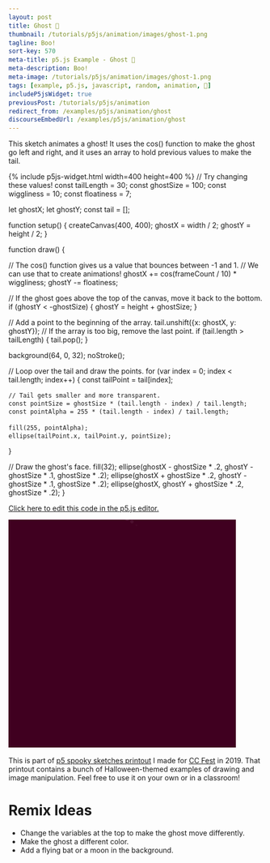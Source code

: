 ```yaml
---
layout: post
title: Ghost 👻
thumbnail: /tutorials/p5js/animation/images/ghost-1.png
tagline: Boo!
sort-key: 570
meta-title: p5.js Example - Ghost 👻
meta-description: Boo!
meta-image: /tutorials/p5js/animation/images/ghost-1.png
tags: [example, p5.js, javascript, random, animation, 🎃]
includeP5jsWidget: true
previousPost: /tutorials/p5js/animation
redirect_from: /examples/p5js/animation/ghost
discourseEmbedUrl: /examples/p5js/animation/ghost
---
```


This sketch animates a ghost! It uses the cos() function to make the ghost go left and right, and it uses an array to hold previous values to make the tail.

{% include p5js-widget.html width=400 height=400 %}
// Try changing these values!
const tailLength = 30;
const ghostSize = 100;
const wiggliness = 10;
const floatiness = 7;

let ghostX;
let ghostY;
const tail = [];

function setup() {
  createCanvas(400, 400);
  ghostX = width / 2;
  ghostY = height / 2;
}

function draw() {

  // The cos() function gives us a value that bounces between -1 and 1.
  // We can use that to create animations!
  ghostX += cos(frameCount / 10) * wiggliness;
  ghostY -= floatiness;

  // If the ghost goes above the top of the canvas, move it back to the bottom.
  if (ghostY < -ghostSize) {
    ghostY = height + ghostSize;
  }

  // Add a point to the beginning of the array.
  tail.unshift({x: ghostX, y: ghostY});
  // If the array is too big, remove the last point.
  if (tail.length > tailLength) {
    tail.pop();
  }

  background(64, 0, 32);
  noStroke();

  // Loop over the tail and draw the points.
  for (var index = 0; index < tail.length; index++) {
    const tailPoint = tail[index];

    // Tail gets smaller and more transparent.
    const pointSize = ghostSize * (tail.length - index) / tail.length;
    const pointAlpha = 255 * (tail.length - index) / tail.length;

    fill(255, pointAlpha);
    ellipse(tailPoint.x, tailPoint.y, pointSize);
  }

  // Draw the ghost's face.
  fill(32);
  ellipse(ghostX - ghostSize * .2, ghostY - ghostSize * .1, ghostSize * .2);
  ellipse(ghostX + ghostSize * .2, ghostY - ghostSize * .1, ghostSize * .2);
  ellipse(ghostX, ghostY + ghostSize * .2, ghostSize * .2);
}
</script>

[Click here to edit this code in the p5.js editor.](https://editor.p5js.org/KevinWorkman/sketches/QFpoFe5sG)

![ghost](/tutorials/p5js/animation/images/ghost-2.gif)

This is part of [p5 spooky sketches printout](http://tinyurl.com/p5-spooky-sketches) I made for [CC Fest](http://ccfest.rocks/) in 2019. That printout contains a bunch of Halloween-themed examples of drawing and image manipulation. Feel free to use it on your own or in a classroom!

# Remix Ideas

- Change the variables at the top to make the ghost move differently.
- Make the ghost a different color.
- Add a flying bat or a moon in the background.
